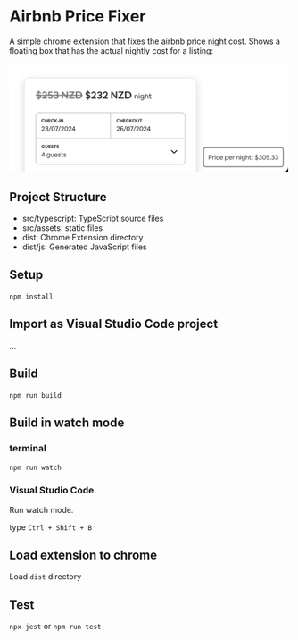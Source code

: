 # Airbnb Price Fixer

A simple chrome extension that fixes the airbnb price night cost.
Shows a floating box that has the actual nightly cost for a listing:

<img src="public/example.png" alt="Example of price preview" style="max-width: 500px;">

## Project Structure

- src/typescript: TypeScript source files
- src/assets: static files
- dist: Chrome Extension directory
- dist/js: Generated JavaScript files

## Setup

```
npm install
```

## Import as Visual Studio Code project

...

## Build

```
npm run build
```

## Build in watch mode

### terminal

```
npm run watch
```

### Visual Studio Code

Run watch mode.

type `Ctrl + Shift + B`

## Load extension to chrome

Load `dist` directory

## Test

`npx jest` or `npm run test`
